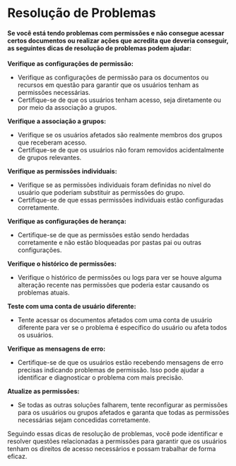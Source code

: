 # Resolução de Problemas

#### Se você está tendo problemas com permissões e não consegue acessar certos documentos ou realizar ações que acredita que deveria conseguir, as seguintes dicas de resolução de problemas podem ajudar:

**Verifique as configurações de permissão:**

* Verifique as configurações de permissão para os documentos ou recursos em questão para garantir que os usuários tenham as permissões necessárias.
* Certifique-se de que os usuários tenham acesso, seja diretamente ou por meio da associação a grupos.

**Verifique a associação a grupos:**

* Verifique se os usuários afetados são realmente membros dos grupos que receberam acesso.
* Certifique-se de que os usuários não foram removidos acidentalmente de grupos relevantes.

**Verifique as permissões individuais:**

* Verifique se as permissões individuais foram definidas no nível do usuário que poderiam substituir as permissões do grupo.
* Certifique-se de que essas permissões individuais estão configuradas corretamente.

**Verifique as configurações de herança:**

* Certifique-se de que as permissões estão sendo herdadas corretamente e não estão bloqueadas por pastas pai ou outras configurações.

**Verifique o histórico de permissões:**

* Verifique o histórico de permissões ou logs para ver se houve alguma alteração recente nas permissões que poderia estar causando os problemas atuais.

**Teste com uma conta de usuário diferente:**

* Tente acessar os documentos afetados com uma conta de usuário diferente para ver se o problema é específico do usuário ou afeta todos os usuários.

**Verifique as mensagens de erro:**

* Certifique-se de que os usuários estão recebendo mensagens de erro precisas indicando problemas de permissão. Isso pode ajudar a identificar e diagnosticar o problema com mais precisão.

**Atualize as permissões:**

* Se todas as outras soluções falharem, tente reconfigurar as permissões para os usuários ou grupos afetados e garanta que todas as permissões necessárias sejam concedidas corretamente.

Seguindo essas dicas de resolução de problemas, você pode identificar e resolver questões relacionadas a permissões para garantir que os usuários tenham os direitos de acesso necessários e possam trabalhar de forma eficaz.
